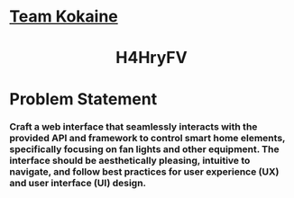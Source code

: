 <u><h1>Team Kokaine</h1></u>
<center><h1>H4HryFV</h1></center> 
<h1>
  Problem Statement
</h1>
<h3>
Craft a web interface that seamlessly interacts with the provided API and framework to control smart home elements, specifically focusing on fan lights and other equipment. The interface  should be aesthetically pleasing, intuitive to navigate, and follow best practices for user  experience (UX) and user interface (UI) design.
</h3>
